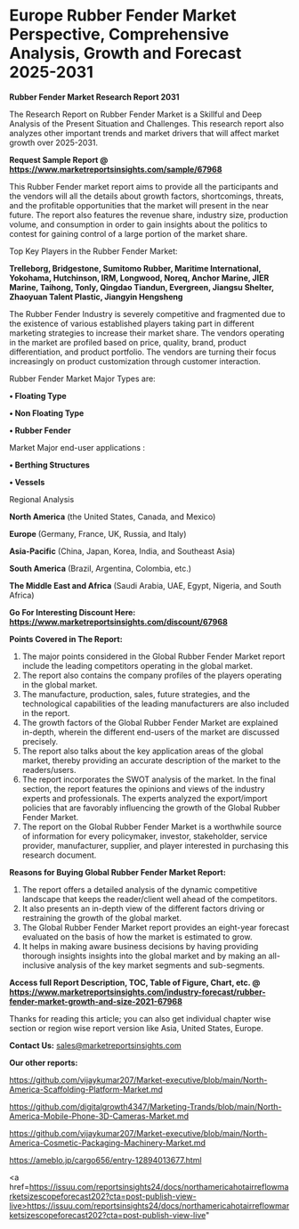 # Europe Rubber Fender Market Perspective, Comprehensive Analysis, Growth and Forecast 2025-2031

<strong>Rubber Fender Market Research Report 2031</strong>

The Research Report on Rubber Fender Market is a Skillful and Deep Analysis of the Present Situation and Challenges. This research report also analyzes other important trends and market drivers that will affect market growth over 2025-2031.

<strong>Request Sample Report @ <a href=https://www.marketreportsinsights.com/sample/67968>https://www.marketreportsinsights.com/sample/67968</a></strong>

This Rubber Fender market report aims to provide all the participants and the vendors will all the details about growth factors, shortcomings, threats, and the profitable opportunities that the market will present in the near future. The report also features the revenue share, industry size, production volume, and consumption in order to gain insights about the politics to contest for gaining control of a large portion of the market share.

Top Key Players in the Rubber Fender Market:

<strong>Trelleborg, Bridgestone, Sumitomo Rubber, Maritime International, Yokohama, Hutchinson, IRM, Longwood, Noreq, Anchor Marine, JIER Marine, Taihong, Tonly, Qingdao Tiandun, Evergreen, Jiangsu Shelter, Zhaoyuan Talent Plastic, Jiangyin Hengsheng</strong>

The Rubber Fender Industry is severely competitive and fragmented due to the existence of various established players taking part in different marketing strategies to increase their market share. The vendors operating in the market are profiled based on price, quality, brand, product differentiation, and product portfolio. The vendors are turning their focus increasingly on product customization through customer interaction.

Rubber Fender Market Major Types are:

<strong>• Floating Type

• Non Floating Type

• Rubber Fender</strong>

Market Major end-user applications :

<strong>• Berthing Structures

• Vessels</strong>

Regional Analysis

</u><strong><b>North America</b></strong> (the United States, Canada, and Mexico)

<strong><b>Europe </b></strong>(Germany, France, UK, Russia, and Italy)

<strong><b>Asia-Pacific</b></strong> (China, Japan, Korea, India, and Southeast Asia)

<strong><b>South America</b></strong> (Brazil, Argentina, Colombia, etc.)

<strong><b>The Middle East and Africa</b></strong> (Saudi Arabia, UAE, Egypt, Nigeria, and South Africa)

<strong>Go For Interesting Discount Here: <a href=https://www.marketreportsinsights.com/discount/67968>https://www.marketreportsinsights.com/discount/67968</a></strong>

<strong>Points Covered in The Report:</strong>
<ol>
  <li>The major points considered in the Global Rubber Fender Market report include the leading competitors operating in the global market.</li>
  <li>The report also contains the company profiles of the players operating in the global market.</li>
  <li>The manufacture, production, sales, future strategies, and the technological capabilities of the leading manufacturers are also included in the report.</li>
  <li>The growth factors of the Global Rubber Fender Market are explained in-depth, wherein the different end-users of the market are discussed precisely.</li>
  <li>The report also talks about the key application areas of the global market, thereby providing an accurate description of the market to the readers/users.</li>
  <li>The report incorporates the SWOT analysis of the market. In the final section, the report features the opinions and views of the industry experts and professionals. The experts analyzed the export/import policies that are favorably influencing the growth of the Global Rubber Fender Market.</li>
  <li>The report on the Global Rubber Fender Market is a worthwhile source of information for every policymaker, investor, stakeholder, service provider, manufacturer, supplier, and player interested in purchasing this research document.</li>
</ol>
<strong>Reasons for Buying Global Rubber Fender Market Report:</strong>

<ol>
  <li>The report offers a detailed analysis of the dynamic competitive landscape that keeps the reader/client well ahead of the competitors.</li>
  <li>It also presents an in-depth view of the different factors driving or restraining the growth of the global market.</li>
  <li>The Global Rubber Fender Market report provides an eight-year forecast evaluated on the basis of how the market is estimated to grow.</li>
  <li>It helps in making aware business decisions by having providing thorough insights insights into the global market and by making an all-inclusive analysis of the key market segments and sub-segments.</li>
</ol>
<strong>Access full Report Description, TOC, Table of Figure, Chart, etc. @ <a href=https://www.marketreportsinsights.com/industry-forecast/rubber-fender-market-growth-and-size-2021-67968>https://www.marketreportsinsights.com/industry-forecast/rubber-fender-market-growth-and-size-2021-67968</a></strong>


Thanks for reading this article; you can also get individual chapter wise section or region wise report version like Asia, United States, Europe.

<strong>Contact Us:</strong>
sales@marketreportsinsights.com

<strong>Our other reports:</strong>

<a href=https://github.com/vijaykumar207/Market-executive/blob/main/North-America-Scaffolding-Platform-Market.md>https://github.com/vijaykumar207/Market-executive/blob/main/North-America-Scaffolding-Platform-Market.md</a>

<a href=https://github.com/digitalgrowth4347/Marketing-Trands/blob/main/North-America-Mobile-Phone-3D-Cameras-Market.md>https://github.com/digitalgrowth4347/Marketing-Trands/blob/main/North-America-Mobile-Phone-3D-Cameras-Market.md</a>

<a href=https://github.com/vijaykumar207/Market-executive/blob/main/North-America-Cosmetic-Packaging-Machinery-Market.md>https://github.com/vijaykumar207/Market-executive/blob/main/North-America-Cosmetic-Packaging-Machinery-Market.md</a>

<a href=https://ameblo.jp/cargo656/entry-12894013677.html>https://ameblo.jp/cargo656/entry-12894013677.html</a>

<a href=https://issuu.com/reportsinsights24/docs/northamericahotairreflowmarketsizescopeforecast202?cta=post-publish-view-live>https://issuu.com/reportsinsights24/docs/northamericahotairreflowmarketsizescopeforecast202?cta=post-publish-view-live</a>"
